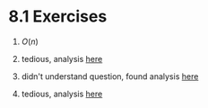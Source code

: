 # 8.1 Exercises

1. $O(n)$

2. tedious, analysis [here](https://ita.skanev.com/08/01/02.html)

3. didn't understand question, found analysis [here](https://ita.skanev.com/08/01/03.html)

4. tedious, analysis [here](https://ita.skanev.com/08/01/04.html)